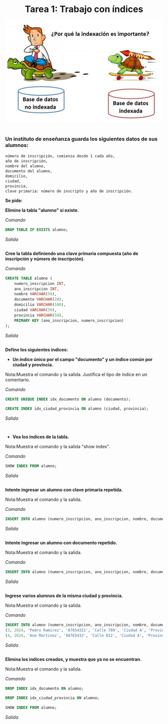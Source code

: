<div align="center">

# Tarea 1: Trabajo con índices
<img src="indices.jpeg"/>
</div>
<br>

### Un instituto de enseñanza guarda los siguientes datos de sus alumnos:

    número de inscripción, comienza desde 1 cada año,
    año de inscripción,
    nombre del alumno,
    documento del alumno,
    domicilio,
    ciudad,
    provincia,
    clave primaria: número de inscripto y año de inscripción.


**Se pide:**

**Elimine la tabla "alumno" si existe.**

*Comando*

``` sql
DROP TABLE IF EXISTS alumno;
```

*Salida*

``` sql

```

**Cree la tabla definiendo una clave primaria compuesta (año de inscripción y número de inscripción).**

*Comando*

``` sql
CREATE TABLE alumno (
    numero_inscripcion INT,
    ano_inscripcion INT,
    nombre VARCHAR(50),
    documento VARCHAR(20),
    domicilio VARCHAR(100),
    ciudad VARCHAR(50),
    provincia VARCHAR(50),
    PRIMARY KEY (ano_inscripcion, numero_inscripcion)
);
```

*Salida*

``` sql

```

**Define los siguientes indices:**

- **Un índice único por el campo "documento" y un índice común por ciudad y provincia.**

Nota:Muestra el comando y la salida. Justifica el tipo de indice en un comentario.

*Comando*

``` sql
CREATE UNIQUE INDEX idx_documento ON alumno (documento);
```
``` sql
CREATE INDEX idx_ciudad_provincia ON alumno (ciudad, provincia);
```

*Salida*

``` sql

```

``` sql

```

- **Vea los índices de la tabla.**

Nota:Muestra el comando y la salida "show index".

*Comando*

``` sql
SHOW INDEX FROM alumno;
```

*Salida*

``` sql

```

**Intente ingresar un alumno con clave primaria repetida.**

Nota:Muestra el comando y la salida.


*Comando*

``` sql
INSERT INTO alumno (numero_inscripcion, ano_inscripcion, nombre, documento, domicilio, ciudad, provincia) VALUES (1, 2024, 'Juan Perez', '12345678', 'Calle 123', 'Ciudad A', 'Provincia X');
```

*Salida*

``` sql

```

**Intente ingresar un alumno con documento repetido.**

Nota:Muestra el comando y la salida.

*Comando*

``` sql
INSERT INTO alumno (numero_inscripcion, ano_inscripcion, nombre, documento, domicilio, ciudad, provincia) VALUES (2, 2024, 'Maria Lopez', '12345678', 'Calle 456', 'Ciudad B', 'Provincia Y');
```

*Salida*

``` sql

```

**Ingrese varios alumnos de la misma ciudad y provincia.**

Nota:Muestra el comando y la salida.

*Comando*

``` sql
INSERT INTO alumno (numero_inscripcion, ano_inscripcion, nombre, documento, domicilio, ciudad, provincia) VALUES 
(3, 2024, 'Pedro Ramirez', '87654321', 'Calle 789', 'Ciudad A', 'Provincia X'),
(4, 2024, 'Ana Martinez', '98765432', 'Calle 012', 'Ciudad A', 'Provincia X');
```

*Salida*

``` sql

```

**Elimina los indices creados, y muestra que ya no se encuentran.**

Nota:Muestra el comando y la salida.

*Comando*

``` sql
DROP INDEX idx_documento ON alumno;
```
``` sql
DROP INDEX idx_ciudad_provincia ON alumno;
```
``` sql
SHOW INDEX FROM alumno;
```

*Salida*

``` sql

```
``` sql

```
``` sql

```